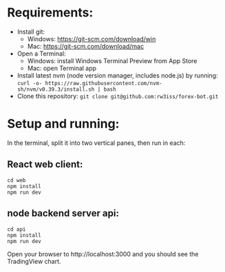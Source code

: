 # Requirements:
* Install git:
    * Windows: https://git-scm.com/download/win
    * Mac: https://git-scm.com/download/mac
* Open a Terminal:
    * Windows: install Windows Terminal Preview from App Store
    * Mac: open Terminal app
* Install latest nvm (node version manager, includes node.js) by running:
`curl -o- https://raw.githubusercontent.com/nvm-sh/nvm/v0.39.3/install.sh | bash`
* Clone this repository:
`git clone git@github.com:rw3iss/forex-bot.git`


# Setup and running:
In the terminal, split it into two vertical panes, then run in each:

## React web client:
```
cd web
npm install
npm run dev
```

## node backend server api:
```
cd api
npm install
npm run dev
```

Open your browser to http://localhost:3000 and you should see the TradingView chart.